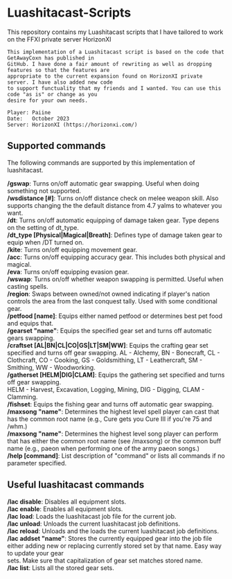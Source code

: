# Luashitacast-Scripts
This repository contains my Luashitacast scripts that I have tailored to work on the FFXI private server HorizonXI

	This implementation of a Luashitacast script is based on the code that GetAwayCoxn has published in
	GitHub. I have done a fair amount of rewriting as well as dropping features so that the features are 
 	appropriate to the current expansion found on HorizonXI private server. I have also added new code 
  	to support functuality that my friends and I wanted. You can use this code "as is" or change as you 
   	desire for your own needs.
	
	Player: Paiine
	Date:   October 2023
	Server: HorizonXI (https://horizonxi.com/)

## Supported commands

The following commands are supported by this implementation of luashitacast.

**/gswap**: Turns on/off automatic gear swapping. Useful when doing something not supported.  
**/wsdistance [#]**: Turns on/off distance check on melee weapon skill. Also supports changing the
the default distance from 4.7 yalms to whatever you want.  
**/dt**: Turns on/off automatic equipping of damage taken gear. Type depens on the setting of dt_type.  
**/dt_type [Physical|Magical|Breath]**: Defines type of damage taken gear to equip when /DT turned on.  
**/kite**: Turns on/off equipping movement gear.  
**/acc**: Turns on/off equipping accuracy gear. This includes both physical and magical.  
**/eva**: Turns on/off equipping evasion gear.  
**/wswap**: Turns on/off whether weapon swapping is permitted. Useful when casting spells.  
**/region**: Swaps between owned/not owned indicating if player's nation controls the
area from the last conquest tally. Used with some conditional gear.  
**/petfood [name]**: Equips either named petfood or determines best pet food and equips that.  
**/gearset "name"**: Equips the specified gear set and turns off automatic gears swapping.  
**/craftset [AL|BN|CL|CO|GS|LT|SM|WW]**: Equips the crafting gear set specified and turns off gear
swapping. AL - Alchemy, BN - Bonecraft, CL - Clothcraft, CO - Cooking, GS - Goldsmithing, 
LT - Leathercraft, SM - Smithing, WW - Woodworking.  
**/gatherset [HELM|DIG|CLAM]**: Equips the gathering set specified and turns off gear swapping.  
HELM - Harvest, Excavation, Logging, Mining, DIG - Digging, CLAM - Clamming.  
**/fishset**: Equips the fishing gear and turns off automatic gear swapping.  
**/maxsong "name"**: Determines the highest level spell player can cast that has the common root
name (e.g., Cure gets you Cure III if you're 75 and /whm.)  
**/maxsong "name"**: Determines the highest level song player can perform that has either the
common root name (see /maxsong) or the common buff name (e.g., paeon when
performing one of the army paeon songs.)  
**/help [command]**: List description of "command" or lists all commands if no parameter specified.  

## Useful luashitacast commands

**/lac disable**: Disables all equipment slots.  
**/lac enable**: Enables all equipment slots.  
**/lac load**: Loads the luashitacast job file for the current job.  
**/lac unload**: Unloads the current luashitacast job definitions.  
**/lac reload**: Unloads and the loads the current luashitacast job definitions.  
**/lac addset "name"**: Stores the currently equipped gear into the job file either adding new or 
replacing currently stored set by that name. Easy way to update your gear  
sets. Make sure that capitalization of gear set matches stored name.  
**/lac list**: Lists all the stored gear sets.  
